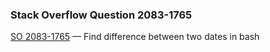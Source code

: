 ### Stack Overflow Question 2083-1765

[SO 2083-1765](http://stackoverflow.com/q/20831765) &mdash;
Find difference between two dates in bash
